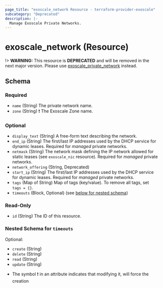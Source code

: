 ```yaml
---
page_title: "exoscale_network Resource - terraform-provider-exoscale"
subcategory: "Deprecated"
description: |-
  Manage Exoscale Private Networks.
---
```


# exoscale_network (Resource)

!> **WARNING:** This resource is **DEPRECATED** and will be removed in the next major version. Please use [exoscale_private_network](./private_network.md) instead.



<!-- schema generated by tfplugindocs -->
## Schema

### Required

- `name` (String) The private network name.
- `zone` (String) ❗ The Exoscale Zone name.

### Optional

- `display_text` (String) A free-form text describing the network.
- `end_ip` (String) The first/last IP addresses used by the DHCP service for dynamic leases. Required for *managed* private networks.
- `netmask` (String) The network mask defining the IP network allowed for static leases (see `exoscale_nic` resource). Required for *managed* private networks.
- `network_offering` (String, Deprecated)
- `start_ip` (String) The first/last IP addresses used by the DHCP service for dynamic leases. Required for *managed* private networks.
- `tags` (Map of String) Map of tags (key/value). To remove all tags, set `tags = {}`.
- `timeouts` (Block, Optional) (see [below for nested schema](#nestedblock--timeouts))

### Read-Only

- `id` (String) The ID of this resource.

<a id="nestedblock--timeouts"></a>
### Nested Schema for `timeouts`

Optional:

- `create` (String)
- `delete` (String)
- `read` (String)
- `update` (String)

* The symbol ❗ in an attribute indicates that modifying it, will force the creation


